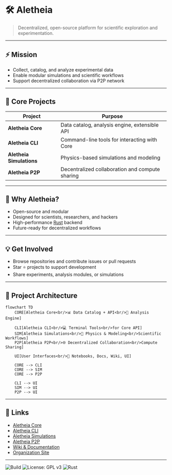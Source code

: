 # 🛠️ Aletheia

> Decentralized, open-source platform for scientific exploration and experimentation.

---

## ⚡ Mission
- Collect, catalog, and analyze experimental data  
- Enable modular simulations and scientific workflows  
- Support decentralized collaboration via P2P network

---

## 🧩 Core Projects

| Project | Purpose |
|---------|---------|
| **Aletheia Core** | Data catalog, analysis engine, extensible API |
| **Aletheia CLI** | Command-line tools for interacting with Core |
| **Aletheia Simulations** | Physics-based simulations and modeling |
| **Aletheia P2P** | Decentralized collaboration and compute sharing |

---

## 🚀 Why Aletheia?
- Open-source and modular  
- Designed for scientists, researchers, and hackers  
- High-performance [Rust](https://www.rust-lang.org/)
 backend  
- Future-ready for decentralized workflows

---

## 💡 Get Involved
- Browse repositories and contribute issues or pull requests  
- Star ⭐ projects to support development  
- Share experiments, analysis modules, or simulations  

---

## 🧩 Project Architecture

```mermaid
flowchart TD
    CORE[Aletheia Core<br/>📊 Data Catalog + API<br/>🔬 Analysis Engine]

    CLI[Aletheia CLI<br/>💻 Terminal Tools<br/>for Core API]
    SIM[Aletheia Simulations<br/>🧪 Physics & Modeling<br/>Scientific Workflows]
    P2P[Aletheia P2P<br/>🌐 Decentralized Collaboration<br/>Compute Sharing]

    UI[User Interfaces<br/>📒 Notebooks, Docs, Wiki, UI]

    CORE --> CLI
    CORE --> SIM
    CORE --> P2P

    CLI --> UI
    SIM --> UI
    P2P --> UI
```

---

## 🔗 Links
- [Aletheia Core](https://github.com/Ergasterion-Aletheias/aletheia-core)  
- [Aletheia CLI](https://github.com/Ergasterion-Aletheias/aletheia-cli)  
- [Aletheia Simulations](https://github.com/Ergasterion-Aletheias/aletheia-simulations)  
- [Aletheia P2P](https://github.com/Ergasterion-Aletheias/aletheia-p2p)  
- [Wiki & Documentation](https://github.com/Ergasterion-Aletheias/aletheia-core/wiki)
- [Organization Site](https://ergasterion-aletheias.github.io)

---

![Build](https://img.shields.io/badge/build-experimental-orange)
![License: GPL v3](https://img.shields.io/badge/License-GPLv3-blue.svg)
![Rust](https://img.shields.io/badge/language-Rust-orange)
